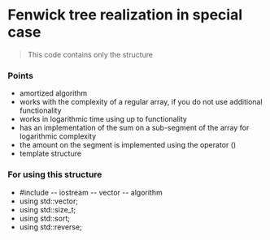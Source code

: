 # Fenwick tree realization in special case
> This code contains only the structure

### Points
- amortized algorithm
- works with the complexity of a regular array, if you do not use additional functionality
- works in logarithmic time using up to functionality
- has an implementation of the sum on a sub-segment of the array for logarithmic complexity
- the amount on the segment is implemented using the operator ()
- template structure

### For using this structure
- #include 
-- iostream
-- vector
-- algorithm
- using std::vector;
- using std::size_t;
- using std::sort;
- using std::reverse;
